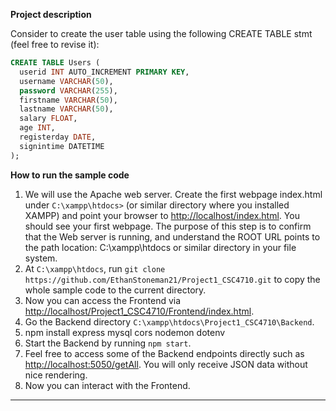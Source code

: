 **Project description**

Consider to create the user table using the following CREATE TABLE stmt (feel free to revise it): 


```SQL
CREATE TABLE Users (
  userid INT AUTO_INCREMENT PRIMARY KEY,
  username VARCHAR(50),
  password VARCHAR(255),
  firstname VARCHAR(50),
  lastname VARCHAR(50),
  salary FLOAT,
  age INT,
  registerday DATE,
  signintime DATETIME
);
```

**How to run the sample code**
1. We will use the Apache web server. Create the first webpage index.html under ```C:\xampp\htdocs>``` (or similar directory where you installed XAMPP) and point your browser to [http://localhost/index.html](http://localhost/index.html). You should see your first webpage. The purpose of this step is to confirm that the Web server is running, and understand the ROOT URL points to the path location: C:\xampp\htdocs or similar directory in your file system. 
2. At ```C:\xampp\htdocs```, run ```git clone https://github.com/EthanStoneman21/Project1_CSC4710.git``` to copy the whole sample code to the current directory.
3. Now you can access the Frontend via [http://localhost/Project1_CSC4710/Frontend/index.html](http://localhost/Project1_CSC4710/Frontend/index.html).
4. Go the Backend directory ```C:\xampp\htdocs\Project1_CSC4710\Backend```.
5. npm install express mysql cors nodemon dotenv
6. Start the Backend by running ```npm start```.
7. Feel free to access some of the Backend endpoints directly such as [http://localhost:5050/getAll](http://localhost:5050/getAll). You will only receive JSON data without nice rendering. 
8. Now you can interact with the Frontend.
---------------------------------------




